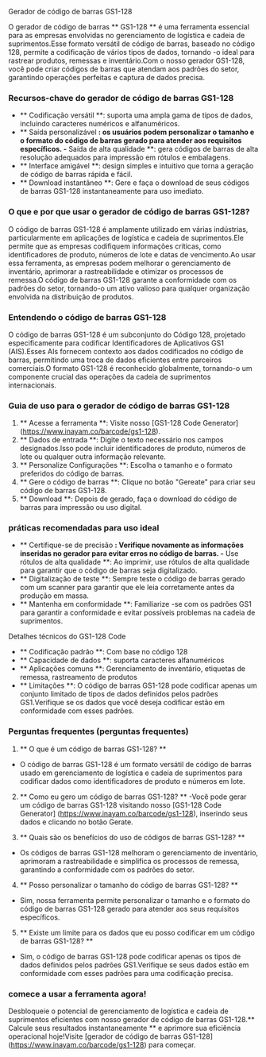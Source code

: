 Gerador de código de barras GS1-128

O gerador de código de barras ** GS1-128 ** é uma ferramenta essencial para as empresas envolvidas no gerenciamento de logística e cadeia de suprimentos.Esse formato versátil de código de barras, baseado no código 128, permite a codificação de vários tipos de dados, tornando -o ideal para rastrear produtos, remessas e inventário.Com o nosso gerador GS1-128, você pode criar códigos de barras que atendam aos padrões do setor, garantindo operações perfeitas e captura de dados precisa.

### Recursos-chave do gerador de código de barras GS1-128
- ** Codificação versátil **: suporta uma ampla gama de tipos de dados, incluindo caracteres numéricos e alfanuméricos.
- ** Saída personalizável **: os usuários podem personalizar o tamanho e o formato do código de barras gerado para atender aos requisitos específicos.
-** Saída de alta qualidade **: gera códigos de barras de alta resolução adequados para impressão em rótulos e embalagens.
- ** Interface amigável **: design simples e intuitivo que torna a geração de código de barras rápida e fácil.
- ** Download instantâneo **: Gere e faça o download de seus códigos de barras GS1-128 instantaneamente para uso imediato.

### O que e por que usar o gerador de código de barras GS1-128?
O código de barras GS1-128 é amplamente utilizado em várias indústrias, particularmente em aplicações de logística e cadeia de suprimentos.Ele permite que as empresas codifiquem informações críticas, como identificadores de produto, números de lote e datas de vencimento.Ao usar essa ferramenta, as empresas podem melhorar o gerenciamento de inventário, aprimorar a rastreabilidade e otimizar os processos de remessa.O código de barras GS1-128 garante a conformidade com os padrões do setor, tornando-o um ativo valioso para qualquer organização envolvida na distribuição de produtos.

### Entendendo o código de barras GS1-128
O código de barras GS1-128 é um subconjunto do Código 128, projetado especificamente para codificar Identificadores de Aplicativos GS1 (AIS).Esses AIs fornecem contexto aos dados codificados no código de barras, permitindo uma troca de dados eficientes entre parceiros comerciais.O formato GS1-128 é reconhecido globalmente, tornando-o um componente crucial das operações da cadeia de suprimentos internacionais.

### Guia de uso para o gerador de código de barras GS1-128
1. ** Acesse a ferramenta **: Visite nosso [GS1-128 Code Generator] (https://www.inayam.co/barcode/gs1-128).
2. ** Dados de entrada **: Digite o texto necessário nos campos designados.Isso pode incluir identificadores de produto, números de lote ou qualquer outra informação relevante.
3. ** Personalize Configurações **: Escolha o tamanho e o formato preferidos do código de barras.
4. ** Gere o código de barras **: Clique no botão "Gereate" para criar seu código de barras GS1-128.
5. ** Download **: Depois de gerado, faça o download do código de barras para impressão ou uso digital.

### práticas recomendadas para uso ideal
- ** Certifique-se de precisão **: Verifique novamente as informações inseridas no gerador para evitar erros no código de barras.
-** Use rótulos de alta qualidade **: Ao imprimir, use rótulos de alta qualidade para garantir que o código de barras seja digitalizado.
- ** Digitalização de teste **: Sempre teste o código de barras gerado com um scanner para garantir que ele leia corretamente antes da produção em massa.
- ** Mantenha em conformidade **: Familiarize -se com os padrões GS1 para garantir a conformidade e evitar possíveis problemas na cadeia de suprimentos.

Detalhes técnicos do GS1-128 Code
- ** Codificação padrão **: Com base no código 128
- ** Capacidade de dados **: suporta caracteres alfanuméricos
- ** Aplicações comuns **: Gerenciamento de inventário, etiquetas de remessa, rastreamento de produtos
- ** Limitações **: O código de barras GS1-128 pode codificar apenas um conjunto limitado de tipos de dados definidos pelos padrões GS1.Verifique se os dados que você deseja codificar estão em conformidade com esses padrões.

### Perguntas frequentes (perguntas frequentes)

1. ** O que é um código de barras GS1-128? **
- O código de barras GS1-128 é um formato versátil de código de barras usado em gerenciamento de logística e cadeia de suprimentos para codificar dados como identificadores de produto e números em lote.

2. ** Como eu gero um código de barras GS1-128? **
-Você pode gerar um código de barras GS1-128 visitando nosso [GS1-128 Code Generator] (https://www.inayam.co/barcode/gs1-128), inserindo seus dados e clicando no botão Gerate.

3. ** Quais são os benefícios do uso de códigos de barras GS1-128? **
- Os códigos de barras GS1-128 melhoram o gerenciamento de inventário, aprimoram a rastreabilidade e simplifica os processos de remessa, garantindo a conformidade com os padrões do setor.

4. ** Posso personalizar o tamanho do código de barras GS1-128? **
- Sim, nossa ferramenta permite personalizar o tamanho e o formato do código de barras GS1-128 gerado para atender aos seus requisitos específicos.

5. ** Existe um limite para os dados que eu posso codificar em um código de barras GS1-128? **
- Sim, o código de barras GS1-128 pode codificar apenas os tipos de dados definidos pelos padrões GS1.Verifique se seus dados estão em conformidade com esses padrões para uma codificação precisa.

### comece a usar a ferramenta agora!
Desbloqueie o potencial de gerenciamento de logística e cadeia de suprimentos eficientes com nosso gerador de código de barras GS1-128.** Calcule seus resultados instantaneamente ** e aprimore sua eficiência operacional hoje!Visite [gerador de código de barras GS1-128] (https://www.inayam.co/barcode/gs1-128) para começar.